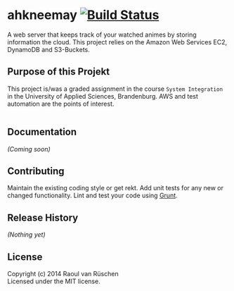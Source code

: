 # ahkneemay [![Build Status](https://travis-ci.org/raoul-van-rueschen-14-fhb/ahkneemay.svg)](http://travis-ci.org/raoul-van-rueschen-14-fhb/ahkneemay)

A web server that keeps track of your watched animes by storing information the cloud. This project relies on the Amazon Web Services EC2, DynamoDB and S3-Buckets.

## Purpose of this Projekt
This project is/was a graded assignment in the course `System Integration` in the University of Applied Sciences, Brandenburg. AWS and test automation are the points of interest.

```javascript

```

## Documentation
_(Coming soon)_

## Contributing
Maintain the existing coding style or get rekt. Add unit tests for any new or changed functionality. Lint and test your code using [Grunt](http://gruntjs.com/).

## Release History
_(Nothing yet)_

## License
Copyright (c) 2014 Raoul van Rüschen  
Licensed under the MIT license.

